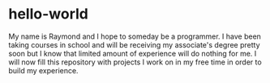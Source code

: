 hello-world
===========

My name is Raymond and I hope to someday be a programmer. I have been taking courses in school and will be receiving my associate's degree pretty soon but I know that limited amount of experience will do nothing for me. I will now fill this repository with projects I work on in my free time in order to build my experience.
